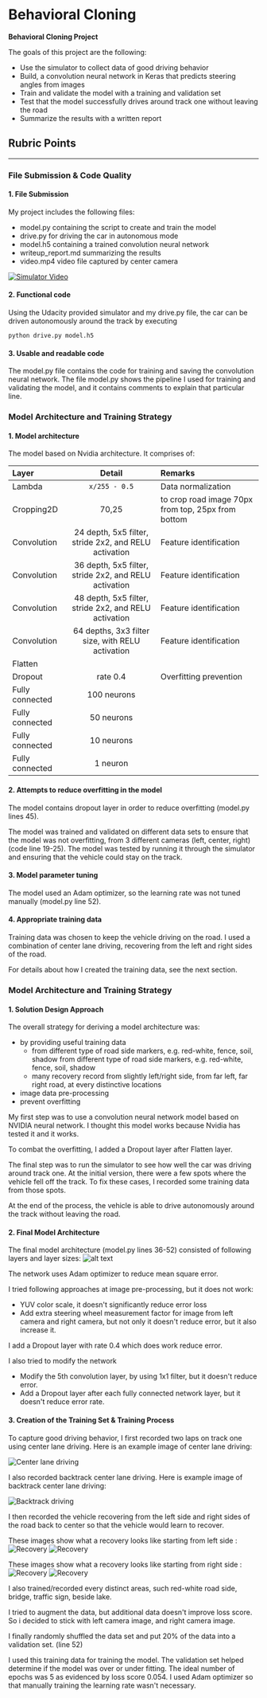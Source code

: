 # **Behavioral Cloning** 

**Behavioral Cloning Project**

The goals of this project are the following:
* Use the simulator to collect data of good driving behavior
* Build, a convolution neural network in Keras that predicts steering angles from images
* Train and validate the model with a training and validation set
* Test that the model successfully drives around track one without leaving the road
* Summarize the results with a written report


[//]: # (Image References)

[image1]: ./examples/placeholder.png "Model Visualization"
[neural_network]: ./examples/nvidia_neural_network.png "Model Architecture"
[center_lane_driving]: ./examples/center-lane-driving.jpg "Center Lane Driving"
[backtrack_driving]: ./examples/backtrack-driving.jpg "Backtract Driving"
[recovery_from_left_1]: ./examples/recover-from-left1.jpg "Recovery from Left side 1"
[recovery_from_left_2]: ./examples/recover-from-left2.jpg "Recovery from Left side 2"
[recovery_from_right_1]: ./examples/recover-from-right1.jpg "Recovery from Right side 1"
[recovery_from_right_2]: ./examples/recover-from-right2.jpg "Recovery from Right side 2"

## Rubric Points
---
### File Submission & Code Quality

#### 1. File Submission

My project includes the following files:
* model.py containing the script to create and train the model
* drive.py for driving the car in autonomous mode
* model.h5 containing a trained convolution neural network 
* writeup_report.md summarizing the results
* video.mp4 video file captured by center camera

[![Simulator Video](http://img.youtube.com/vi/zmdRH4WHXh8/0.jpg)](http://www.youtube.com/watch?v=zmdRH4WHXh8)


#### 2. Functional code
Using the Udacity provided simulator and my drive.py file, the car can be driven autonomously around the track by executing 
```
python drive.py model.h5
```

#### 3. Usable and readable code

The model.py file contains the code for training and saving the convolution neural network. The file model.py shows the pipeline I used for training and validating the model, and it contains comments to explain that particular line.

### Model Architecture and Training Strategy

#### 1. Model architecture

The model based on Nvidia architecture. It comprises of:

| Layer    | Detail      | Remarks |
|:---------|:-----------:|:--------|
|Lambda      | ```x/255 - 0.5``` |Data normalization|
|Cropping2D  |70,25 |to crop road image 70px from top, 25px from bottom|
|Convolution |24 depth, 5x5 filter,  stride 2x2, and RELU activation|Feature identification|
|Convolution |36 depth, 5x5 filter,  stride 2x2, and RELU activation|Feature identification| 
|Convolution |48 depth, 5x5 filter,  stride 2x2, and RELU activation |Feature identification|
|Convolution |64 depths,  3x3 filter size, with RELU activation|Feature identification|
| Flatten    |   |  | 
|Dropout     |rate 0.4|Overfitting prevention|
|Fully connected |100 neurons| |
|Fully connected |50 neurons | |
|Fully connected |10 neurons | |
|Fully connected |1 neuron   | |

#### 2. Attempts to reduce overfitting in the model

The model contains dropout layer in order to reduce overfitting (model.py lines 45). 

The model was trained and validated on different data sets to ensure that the model was not overfitting, from 3 different cameras (left, center, right) (code line 19-25). The model was tested by running it through the simulator and ensuring that the vehicle could stay on the track.

#### 3. Model parameter tuning

The model used an Adam optimizer, so the learning rate was not tuned manually (model.py line 52).

#### 4. Appropriate training data

Training data was chosen to keep the vehicle driving on the road. I used a combination of center lane driving, recovering from the left and right sides of the road.

For details about how I created the training data, see the next section. 

### Model Architecture and Training Strategy

#### 1. Solution Design Approach

The overall strategy for deriving a model architecture was: 
* by providing useful training data
  * from different type of road side markers, e.g. red-white, fence, soil, shadow from different type of road side markers, e.g. red-white, fence, soil, shadow
  * many recovery record from slightly left/right side, from far left, far right road, at every distinctive locations
* image data pre-processing
* prevent overfitting

My first step was to use a convolution neural network model based on NVIDIA neural network. I thought this model works because Nvidia has tested it and it works.

To combat the overfitting, I added a Dropout layer after Flatten layer.

The final step was to run the simulator to see how well the car was driving around track one. At the initial version, there were a few spots where the vehicle fell off the track. To fix these cases, I recorded some training data from those spots.

At the end of the process, the vehicle is able to drive autonomously around the track without leaving the road.

#### 2. Final Model Architecture

The final model architecture (model.py lines 36-52) consisted of following layers and layer sizes:
![alt text][neural_network]


The network uses Adam optimizer to reduce mean square error.

I tried following approaches at image pre-processing, but it does not work:
* YUV color scale, it doesn't significantly reduce error loss
* Add extra steering wheel measurement factor for image from left camera and right camera, but not only it doesn't reduce error, but it also increase  it.

I add a Dropout layer with rate 0.4 which does work reduce error.

I also tried to modify the network
* Modify the 5th convolution layer, by using 1x1 filter, but it doesn't reduce error.
* Add a Dropout layer after each fully connected network layer, but it doesn't reduce error rate.  


#### 3. Creation of the Training Set & Training Process

To capture good driving behavior, I first recorded two laps on track one using center lane driving. Here is an example image of center lane driving:

![Center lane driving][center_lane_driving]

I also recorded backtrack center lane driving. Here is example image of backtrack center lane driving:

![Backtrack driving][backtrack_driving]

I then recorded the vehicle recovering from the left side and right sides of the road back to center so that the vehicle would learn to recover. 

These images show what a recovery looks like starting from left side :
![Recovery][recovery_from_left_1] ![Recovery][recovery_from_left_2]

These images show what a recovery looks like starting from right side :
![Recovery][recovery_from_right_1] ![Recovery][recovery_from_right_2]

I also trained/recorded every distinct areas, such red-white road side, bridge, traffic sign, beside lake.

I tried to augment the data, but additional data doesn't improve loss score. So i decided to stick with left camera image, and right camera image.


I finally randomly shuffled the data set and put 20% of the data into a validation set. (line 52) 

I used this training data for training the model. The validation set helped determine if the model was over or under fitting. The ideal number of epochs was 5 as evidenced by loss score 0.054. I used Adam optimizer so that manually training the learning rate wasn't necessary.
